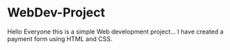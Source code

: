 # WebDev-Project
Hello Everyone this is a simple Web development project... 
I have created a payment form using HTML and CSS.
